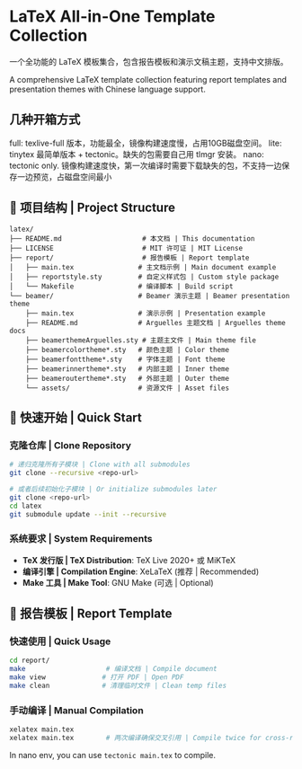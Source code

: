 # LaTeX All-in-One Template Collection

一个全功能的 LaTeX 模板集合，包含报告模板和演示文稿主题，支持中文排版。

A comprehensive LaTeX template collection featuring report templates and presentation themes with Chinese language support.

## 几种开箱方式
full: texlive-full 版本，功能最全，镜像构建速度慢，占用10GB磁盘空间。
lite: tinytex 最简单版本 + tectonic。缺失的包需要自己用 tlmgr 安装。
nano: tectonic only. 镜像构建速度快，第一次编译时需要下载缺失的包，不支持一边保存一边预览，占磁盘空间最小

## 📁 项目结构 | Project Structure

```
latex/
├── README.md                    # 本文档 | This documentation
├── LICENSE                      # MIT 许可证 | MIT License
├── report/                      # 报告模板 | Report template
│   ├── main.tex                # 主文档示例 | Main document example
│   ├── reportstyle.sty         # 自定义样式包 | Custom style package
│   └── Makefile                # 编译脚本 | Build script
└── beamer/                     # Beamer 演示主题 | Beamer presentation theme
    ├── main.tex                # 演示示例 | Presentation example
    ├── README.md               # Arguelles 主题文档 | Arguelles theme docs
    ├── beamerthemeArguelles.sty # 主题主文件 | Main theme file
    ├── beamercolortheme*.sty   # 颜色主题 | Color theme
    ├── beamerfonttheme*.sty    # 字体主题 | Font theme
    ├── beamerinnertheme*.sty   # 内部主题 | Inner theme
    ├── beameroutertheme*.sty   # 外部主题 | Outer theme
    └── assets/                 # 资源文件 | Asset files
```

## 🚀 快速开始 | Quick Start

### 克隆仓库 | Clone Repository

```bash
# 递归克隆所有子模块 | Clone with all submodules
git clone --recursive <repo-url>

# 或者后续初始化子模块 | Or initialize submodules later
git clone <repo-url>
cd latex
git submodule update --init --recursive
```

### 系统要求 | System Requirements

- **TeX 发行版 | TeX Distribution**: TeX Live 2020+ 或 MiKTeX
- **编译引擎 | Compilation Engine**: XeLaTeX (推荐 | Recommended)
- **Make 工具 | Make Tool**: GNU Make (可选 | Optional)

## 📄 报告模板 | Report Template

### 快速使用 | Quick Usage

```bash
cd report/
make                    # 编译文档 | Compile document
make view              # 打开 PDF | Open PDF
make clean             # 清理临时文件 | Clean temp files
```

### 手动编译 | Manual Compilation

```bash
xelatex main.tex
xelatex main.tex        # 两次编译确保交叉引用 | Compile twice for cross-references
```

In nano env, you can use `tectonic main.tex` to compile.
